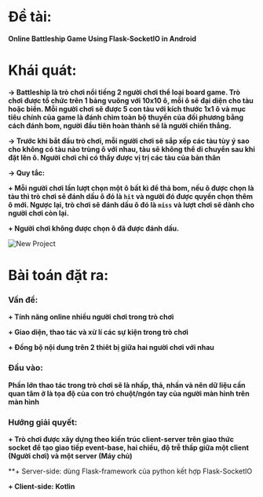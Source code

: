 # Đề tài:
**Online Battleship Game Using Flask-SocketIO in Android**
# Khái quát:
**-> Battleship là trò chơi nổi tiếng 2 người chơi thể loại board game. Trò chơi được tổ chức trên 1 bảng vuông với 10x10 ô, mỗi ô sẽ đại diện cho tàu hoặc biển. Mỗi người chơi sẽ được 5 con tàu với kích thước 1x1 ô và mục tiêu chính của game là đánh chìm toàn bộ thuyền của đối phương bằng cách đánh bom, người đầu tiên hoàn thành sẽ là người chiến thắng.**

**-> Trước khi bắt đầu trò chơi, mỗi người chơi sẽ sắp xếp các tàu tùy ý sao cho không có tàu nào trùng ô với nhau, tàu sẽ không thể di chuyển sau khi đặt lên ô. Người chơi chỉ có thấy được vị trị các tàu của bản thân**

**-> Quy tắc:**

**+ Mỗi người chơi lần lượt chọn một ô bất kì để thả bom, nếu ô được chọn là tàu thì trò chơi sẽ đánh dấu ô đó là `hit` và người đó được quyền chọn thêm ô mới. Ngược lại, trò chơi sẽ đánh dấu ô đó là `miss` và lượt chơi sẽ dành cho người chơi còn lại.**

**+ Người chơi không được chọn ô đã được đánh dấu.**

![New Project](https://github.com/user-attachments/assets/46fa7fcd-b8e6-4438-9bde-d20e29372605)

# Bài toán đặt ra:
### Vấn đề:
**+ Tính năng online nhiều người chơi trong trò chơi**

**+ Giao diện, thao tác và xử lí các sự kiện trong trò chơi**

**+ Đồng bộ nội dung trên 2 thiêt bị giữa hai người chơi với nhau**

### Đầu vào:
**Phần lớn thao tác trong trò chơi sẽ là nhấp, thả, nhấn và nên dữ liệu cần quan tâm ở là tọa độ của con trỏ chuột/ngón tay của người màn hình trên màn hình**

### Hướng giải quyết:
**+ Trò chơi được xây dựng theo kiến trúc client-server trên giao thức socket để tạo giao tiếp event-base, hai chiều, độ trễ thấp giữa một client (Người chơi) và một server (Máy chủ)**

**+ Server-side: dùng Flask-framework của python kết hợp Flask-SocketIO 

**+ Client-side: Kotlin**
